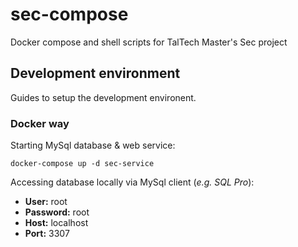 # sec-compose
Docker compose and shell scripts for TalTech Master's Sec project

## Development environment

Guides to setup the development environent.

### Docker way
Starting MySql database & web service:

```
docker-compose up -d sec-service
```

Accessing database locally via MySql client (*e.g. SQL Pro*):
* **User:** root
* **Password:** root
* **Host:** localhost
* **Port:** 3307

